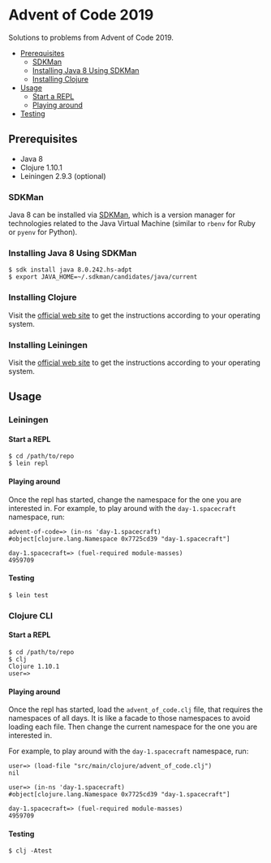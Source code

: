 # Advent of Code 2019

Solutions to problems from Advent of Code 2019.

- [Prerequisites](#prerequisites)
  * [SDKMan](#sdkman)
  * [Installing Java 8 Using SDKMan](#installing-java-8-using-sdkman)
  * [Installing Clojure](#installing-clojure)
- [Usage](#usage)
  * [Start a REPL](#start-a-repl)
  * [Playing around](#playing-around)
- [Testing](#testing)

## Prerequisites

* Java 8
* Clojure 1.10.1
* Leiningen 2.9.3 (optional)

### SDKMan

Java 8 can be installed via [SDKMan](https://sdkman.io/install), which is a version manager for technologies related to the Java Virtual Machine (similar to `rbenv` for Ruby or `pyenv` for Python).

### Installing Java 8 Using SDKMan

```shell
$ sdk install java 8.0.242.hs-adpt
$ export JAVA_HOME=~/.sdkman/candidates/java/current
```

### Installing Clojure

Visit the [official web site](https://clojure.org/guides/getting_started) to get the instructions according to your operating system.

### Installing Leiningen

Visit the [official web site](https://leiningen.org/#install) to get the instructions according to your operating system.

## Usage

### Leiningen

#### Start a REPL

```shell
$ cd /path/to/repo
$ lein repl
```

#### Playing around

Once the repl has started, change the namespace for the one you are interested in.
For example, to play around with the `day-1.spacecraft` namespace, run:

```shell
advent-of-code=> (in-ns 'day-1.spacecraft)
#object[clojure.lang.Namespace 0x7725cd39 "day-1.spacecraft"]

day-1.spacecraft=> (fuel-required module-masses)
4959709
```

#### Testing

```shell
$ lein test
```

### Clojure CLI

#### Start a REPL

```shell
$ cd /path/to/repo
$ clj
Clojure 1.10.1
user=>
```

#### Playing around

Once the repl has started, load the `advent_of_code.clj` file, that requires the namespaces
of all days. It is like a facade to those namespaces to avoid loading each file. Then change the current
namespace for the one you are interested in.

For example, to play around with the `day-1.spacecraft` namespace, run:

```shell
user=> (load-file "src/main/clojure/advent_of_code.clj")
nil

user=> (in-ns 'day-1.spacecraft)
#object[clojure.lang.Namespace 0x7725cd39 "day-1.spacecraft"]

day-1.spacecraft=> (fuel-required module-masses)
4959709
```


#### Testing

```shell
$ clj -Atest
```
